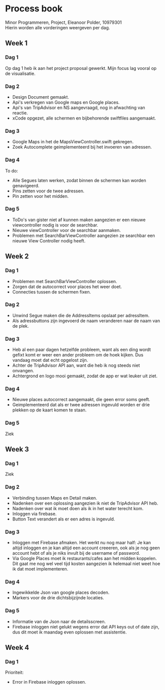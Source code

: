 # Process book
Minor Programmeren, Project, Eleanoor Polder, 10979301  
Hierin worden alle vorderingen weergeven per dag. 

## Week 1
### Dag 1
Op dag 1 heb ik aan het project proposal gewerkt. Mijn focus lag vooral op de visualisatie. 
### Dag 2
* Design Document gemaakt. 
* Api's verkregen van Google maps en Google places.
* Api's van TripAdvisor en NS aangevraagd, nog in afwachting van reactie. 
* xCode opgezet, alle schermen en bijbehorende swiftfiles aangemaakt. 
### Dag 3
* Google Maps in het de MapsViewController.swift gekregen. 
* Zoek Autocomplete geimplementeerd bij het invoeren van adressen. 
### Dag 4
To do:
* Alle Segues laten werken, zodat binnen de schermen kan worden genavigeerd.
* Pins zetten voor de twee adressen. 
* Pin zetten voor het midden. 
### Dag 5 
* ToDo's van gister niet af kunnen maken aangezien er een nieuwe viewcontroller nodig is voor de searchbar.
* Nieuwe viewController voor de searchbar aanmaken.
* Problemen met SearchBarViewController aangezien ze searchbar een nieuwe View Controller nodig heeft.

## Week 2
### Dag 1
* Problemen met SearchBarViewController oplossen.
* Zorgen dat de autocorrect voor places het weer doet.
* Connecties tussen de schermen fixen.
### Dag 2
* Unwind Segue maken die de AddressItems opslaat per adressItem.
* Als adressbuttons zijn ingevoerd de naam veranderen naar de naam van de plek. 
### Dag 3
* Heb al een paar dagen hetzelfde probleem, want als een ding wordt gefixt komt er weer een ander probleem om de hoek kijken.
Dus vandaag moet dat echt opgelost zijn. 
* Achter de TripAdvisor API aan, want die heb ik nog steeds niet onvangen. 
* Achtergrond en logo mooi gemaakt, zodat de app er wat leuker uit ziet.
### Dag 4
* Nieuwe places autocorrect aangemaakt, die geen error soms geeft. 
* Geimplementeerd dat als er twee adressen ingevuld worden er drie plekken op de kaart komen te staan.

### Dag 5
Ziek

## Week 3

### Dag 1
Ziek

### Dag 2
* Verbinding tussen Maps en Detail maken.
* Nadenken over een oplossing aangezien ik niet de TripAdvisor API heb.
* Nadenken over wat ik moet doen als ik in het water terecht kom.
* Inloggen via firebase. 
* Button Text verandert als er een adres is ingevuld.

### Dag 3
* Inloggen met Firebase afmaken. Het werkt nu nog maar half: Je kan altijd inloggen en je kan altijd een account creeeren, ook als je nog geen account hebt of als je niks invult bij de username of password.
* Via Google Places moet ik restaurants/cafes aan het midden koppelen. Dit gaat me nog wel veel tijd kosten aangezien ik helemaal niet weet hoe ik dat moet implementeren.

### Dag 4
* Ingewikkelde Json van google places decoden.
* Markers voor de drie dichtsbijzijnde locaties. 

### Dag 5
* Informatie van de Json naar de detailsscreen. 
* Firebase inloggen niet gelukt wegens error dat API keys out of date zijn, dus dit moet ik maandag even oplossen met assistentie. 


## Week 4
### Dag 1
Prioriteit:
* Error in Firebase inloggen oplossen. 








